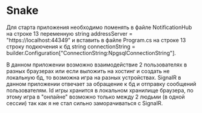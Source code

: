 # Snake

Для старта приложения необходимо поменять в файле NotificationHub на строке 13 переменную string addressServer = "https://localhost:44349" и вставить в файле Program.cs на строке 13 строку подкючения к бд string connectionString = builder.Configuration["ConnectionString:NpgsqlConnectionString"].

В данном приложении возможно взаимодействие 2 пользователях в разных браузерах или если выложить на хостинг и создать не локальную бд, то возможна игра на разных устройствах. SignaIR в данном приложении отвечает за обращение к бд и отправку сообщений пользователям. Id игры хранится в локальном хранилище браузера, по этому игра в "онлайне" возможно только между 2 людьми (в одной сессии) так как я не стал сильно заморачиваться с SignaIR.
